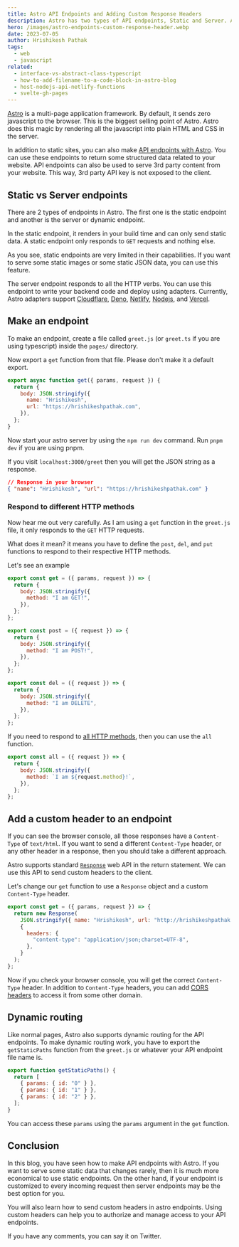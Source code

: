 ```yaml
---
title: Astro API Endpoints and Adding Custom Response Headers
description: Astro has two types of API endpoints, Static and Server. Astro uses a standard Javascript Response object to add custom headers in the response.
hero: /images/astro-endpoints-custom-response-header.webp
date: 2023-07-05
author: Hrishikesh Pathak
tags:
  - web
  - javascript
related:
  - interface-vs-abstract-class-typescript
  - how-to-add-filename-to-a-code-block-in-astro-blog
  - host-nodejs-api-netlify-functions
  - svelte-gh-pages
---
```


[Astro](https://astro.build/) is a multi-page application framework. By default, it sends zero javascript to the browser. This is the biggest selling point of Astro. Astro does this magic by rendering all the javascript into plain HTML and CSS in the server.

In addition to static sites, you can also make [API endpoints with Astro](https://docs.astro.build/en/core-concepts/endpoints/). You can use these endpoints to return some structured data related to your website. API endpoints can also be used to serve 3rd party content from your website. This way, 3rd party API key is not exposed to the client.

## Static vs Server endpoints

There are 2 types of endpoints in Astro. The first one is the static endpoint and another is the server or dynamic endpoint.

In the static endpoint, it renders in your build time and can only send static data. A static endpoint only responds to `GET` requests and nothing else.

As you see, static endpoints are very limited in their capabilities. If you want to serve some static images or some static JSON data, you can use this feature.

The server endpoint responds to all the HTTP verbs. You can use this endpoint to write your backend code and deploy using adapters. Currently, Astro adapters support [Cloudflare](https://workers.cloudflare.com/), [Deno](https://deno.com/deploy), [Netlify](https://www.netlify.com/), [Nodejs](https://nodejs.org/en), and [Vercel](https://vercel.com/).

## Make an endpoint

To make an endpoint, create a file called `greet.js` (or `greet.ts` if you are using typescript) inside the `pages/` directory.

Now export a `get` function from that file. Please don't make it a default export.

```js
export async function get({ params, request }) {
  return {
    body: JSON.stringify({
      name: "Hrishikesh",
      url: "https://hrishikeshpathak.com",
    }),
  };
}
```

Now start your astro server by using the `npm run dev` command. Run `pnpm dev` if you are using pnpm.

If you visit `localhost:3000/greet` then you will get the JSON string as a response.

```json
// Response in your browser
{ "name": "Hrishikesh", "url": "https://hrishikeshpathak.com" }
```

### Respond to different HTTP methods

Now hear me out very carefully. As I am using a `get` function in the `greet.js` file, it only responds to the `GET` HTTP requests.

What does it mean? it means you have to define the `post`, `del`, and `put` functions to respond to their respective HTTP methods.

Let's see an example

```js
export const get = ({ params, request }) => {
  return {
    body: JSON.stringify({
      method: "I am GET!",
    }),
  };
};

export const post = ({ request }) => {
  return {
    body: JSON.stringify({
      method: "I am POST!",
    }),
  };
};

export const del = ({ request }) => {
  return {
    body: JSON.stringify({
      method: "I am DELETE",
    }),
  };
};
```

If you need to respond to [all HTTP methods](https://developer.mozilla.org/en-US/docs/Web/HTTP/Methods), then you can use the `all` function.

```js
export const all = ({ request }) => {
  return {
    body: JSON.stringify({
      method: `I am ${request.method}!`,
    }),
  };
};
```

## Add a custom header to an endpoint

If you can see the browser console, all those responses have a `Content-Type` of `text/html`. If you want to send a different `Content-Type` header, or any other header in a response, then you should take a different approach.

Astro supports standard [`Response`](https://developer.mozilla.org/en-US/docs/Web/API/Response) web API in the return statement. We can use this API to send custom headers to the client.

Let's change our `get` function to use a `Response` object and a custom `Content-Type` header.

```js
export const get = ({ params, request }) => {
  return new Response(
    JSON.stringify({ name: "Hrishikesh", url: "http://hrishikeshpathak.com" }),
    {
      headers: {
        "content-type": "application/json;charset=UTF-8",
      },
    }
  );
};
```

Now if you check your browser console, you will get the correct `Content-Type` header. In addition to `Content-Type` headers, you can add [CORS headers](https://developer.mozilla.org/en-US/docs/Web/HTTP/CORS) to access it from some other domain.

## Dynamic routing

Like normal pages, Astro also supports dynamic routing for the API endpoints. To make dynamic routing work, you have to export the `getStaticPaths` function from the `greet.js` or whatever your API endpoint file name is.

```js
export function getStaticPaths() {
  return [
    { params: { id: "0" } },
    { params: { id: "1" } },
    { params: { id: "2" } },
  ];
}
```

You can access these `params` using the `params` argument in the `get` function.

## Conclusion

In this blog, you have seen how to make API endpoints with Astro. If you want to serve some static data that changes rarely, then it is much more economical to use static endpoints. On the other hand, if your endpoint is customized to every incoming request then server endpoints may be the best option for you.

You will also learn how to send custom headers in astro endpoints. Using custom headers can help you to authorize and manage access to your API endpoints.

If you have any comments, you can say it on Twitter.
